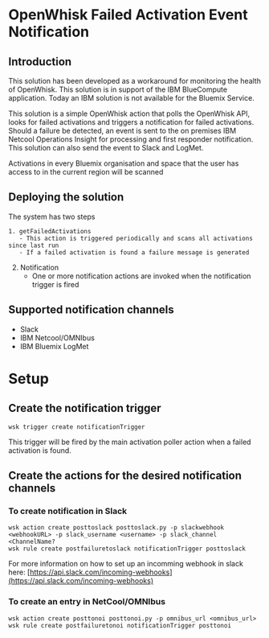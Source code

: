 # OpenWhisk Failed Activation Event Notification

## Introduction

This solution has been developed as a workaround for monitoring the health of OpenWhisk. This solution is in support of the IBM BlueCompute application. Today an IBM solution is not available for the Bluemix Service.

This solution is a simple OpenWhisk action that polls the OpenWhisk API, looks for failed activations and triggers a notification for failed activations. Should a failure be detected, an event is sent to the on premises IBM Netcool Operations Insight for processing and first responder notification. This solution can also send the event to Slack and LogMet.

Activations in every Bluemix organisation and space that the user has access to in the current region will be scanned 

## Deploying the solution

The system has two steps
    
    1. getFailedActivations
       - This action is triggered periodically and scans all activations since last run
       - If a failed activation is found a failure message is generated  
  2. Notification
       - One or more notification actions are invoked when the notification trigger is fired


## Supported notification channels

- Slack
- IBM Netcool/OMNIbus
- IBM Bluemix LogMet

# Setup

## Create the notification trigger
```
wsk trigger create notificationTrigger
```
This trigger will be fired by the main activation poller action when a failed activation is found.


## Create the actions for the desired notification channels

### To create notification in Slack
```
wsk action create posttoslack posttoslack.py -p slackwebhook <webhookURL> -p slack_username <username> -p slack_channel <ChannelName?
wsk rule create postfailuretoslack notificationTrigger posttoslack
```
For more information on how to set up an incomming webhook in slack here: [https://api.slack.com/incoming-webhooks](https://api.slack.com/incoming-webhooks)

### To create an entry in NetCool/OMNIbus
```
wsk action create posttonoi posttonoi.py -p omnibus_url <omnibus_url>
wsk rule create postfailuretonoi notificationTrigger posttonoi
```
